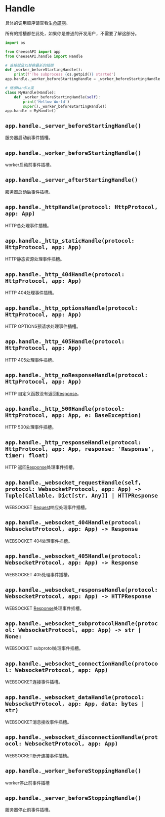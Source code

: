 # **Handle**

具体的调用顺序请查看[生命周期](../生命周期.md)。

所有的插槽都在此处，如果你是普通的开发用户，不需要了解这部分。

```python
import os

from CheeseAPI import app
from CheeseAPI.handle import Handle

# 直接赋值以替换最新的插槽
def _worker_beforeStartingHandle():
    print(f'The subprocess {os.getpid()} started')
app.handle._worker_beforeStartingHandle = _worker_beforeStartingHandle

# 继承Handle类
class MyHandle(Handle):
    def _worker_beforeStartingHandle(self):
        print('Hellow World')
        super()._worker_beforeStartingHandle()
app.handle = MyHandle()
```

## **`app.handle._server_beforeStartingHandle()`**

服务器启动前事件插槽。

## **`app.handle._worker_beforeStartingHandle()`**

worker启动前事件插槽。

## **`app.handle._server_afterStartingHandle()`**

服务器启动后事件插槽。

## **`app.handle._httpHandle(protocol: HttpProtocol, app: App)`**

HTTP总处理事件插槽。

## **`app.handle._http_staticHandle(protocol: HttpProtocol, app: App)`**

HTTP静态资源处理事件插槽。

## **`app.handle._http_404Handle(protocol: HttpProtocol, app: App)`**

HTTP 404处理事件插槽。

## **`app.handle._http_optionsHandle(protocol: HttpProtocol, app: App)`**

HTTP OPTIONS预请求处理事件插槽。

## **`app.handle._http_405Handle(protocol: HttpProtocol, app: App)`**

HTTP 405处理事件插槽。

## **`app.handle._http_noResponseHandle(protocol: HttpProtocol, app: App)`**

HTTP 自定义函数没有返回[Response](../Response.md)。

## **`app.handle._http_500Handle(protocol: HttpProtocol, app: App, e: BaseException)`**

HTTP 500处理事件插槽。

## **`app.handle._http_responseHandle(protocol: HttpProtocol, app: App, response: 'Response', timer: float)`**

HTTP 返回[Response](../Response.md)处理事件插槽。

## **`app.handle._websocket_requestHandle(self, protocol: WebsocketProtocol, app: App) -> Tuple[Callable, Dict[str, Any]] | HTTPResponse`**

WEBSOCKET [Request](../Request.md)响应处理事件插槽。

## **`app.handle._websocket_404Handle(protocol: WebsocketProtocol, app: App) -> Response`**

WEBSOCKET 404处理事件插槽。

## **`app.handle._websocket_405Handle(protocol: WebsocketProtocol, app: App) -> Response`**

WEBSOCKET 405处理事件插槽。

## **`app.handle._websocket_responseHandle(protocol: WebsocketProtocol, app: App) -> HTTPResponse`**

WEBSOCKET [Response](../Response.md)处理事件插槽。

## **`app.handle._websocket_subprotocolHandle(protocol: WebsocketProtocol, app: App) -> str | None:`**

WEBSOCKET subprotol处理事件插槽。

## **`app.handle._websocket_connectionHandle(protocol: WebsocketProtocol, app: App)`**

WEBSOCKET连接事件插槽。

## **`app.handle._websocket_dataHandle(protocol: WebsocketProtocol, app: App, data: bytes | str)`**

WEBSOCKET消息接收事件插槽。

## **`app.handle._websocket_disconnectionHandle(protocol: WebsocketProtocol, app: App)`**

WEBSOCKET断开连接事件插槽。

## **`app.handle._worker_beforeStoppingHandle()`**

worker停止前事件插槽

## **`app.handle._server_beforeStoppingHandle()`**

服务器停止前事件插槽。
